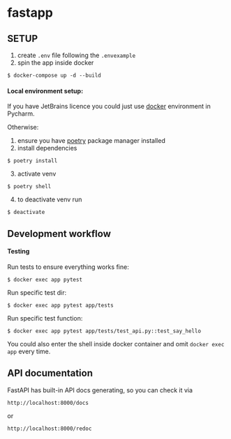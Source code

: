 # fastapp


## SETUP
1) create `.env` file following the `.envexample`
2) spin the app inside docker
```shell
$ docker-compose up -d --build
```

#### Local environment setup:

If you have JetBrains licence you could just use 
[docker](https://www.jetbrains.com/help/pycharm/using-docker-compose-as-a-remote-interpreter.html)
environment in Pycharm.

Otherwise:
1) ensure you have [poetry](https://python-poetry.org/docs/#installing-with-the-official-installer) 
package manager installed 
2) install dependencies
```shell
$ poetry install
```
3) activate venv
```shell
$ poetry shell
```
4) to deactivate venv run
```shell
$ deactivate
```

## Development workflow

#### Testing

Run tests to ensure everything works fine:

```shell
$ docker exec app pytest
```

Run specific test dir:

```shell
$ docker exec app pytest app/tests
```

Run specific test function:

```shell
$ docker exec app pytest app/tests/test_api.py::test_say_hello
```

You could also enter the shell inside docker container and omit `docker exec app` every time.

## API documentation

FastAPI has built-in API docs generating, so you can check it via
```http request
http://localhost:8000/docs
```
or
```http request
http://localhost:8000/redoc
```